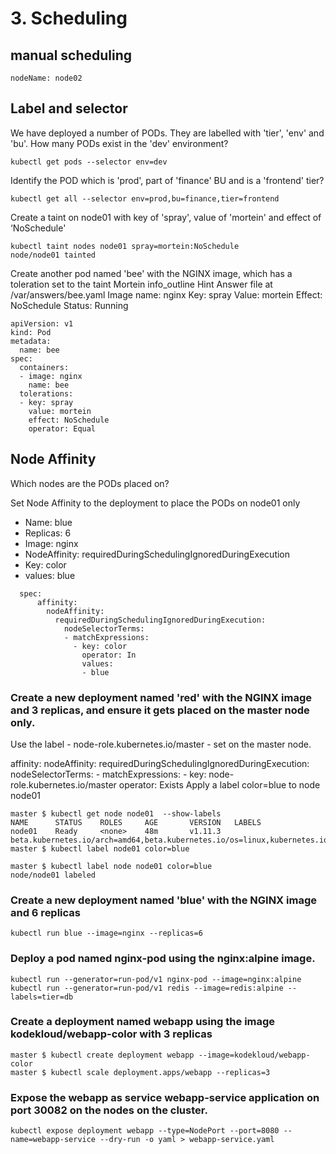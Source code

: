 # 3. Scheduling
## manual scheduling
```
nodeName: node02
```
## Label and selector
We have deployed a number of PODs. They are labelled with 'tier', 'env' and 'bu'. How many PODs exist in the 'dev' environment?
```
kubectl get pods --selector env=dev
```
Identify the POD which is 'prod', part of 'finance' BU and is a 'frontend' tier?
```
kubectl get all --selector env=prod,bu=finance,tier=frontend
```

Create a taint on node01 with key of 'spray', value of 'mortein' and effect of ‘NoSchedule'
```
kubectl taint nodes node01 spray=mortein:NoSchedule
node/node01 tainted
```

Create another pod named 'bee' with the NGINX image, which has a toleration set to the taint Mortein
info_outline
Hint
Answer file at /var/answers/bee.yaml
Image name: nginx
Key: spray
Value: mortein
Effect: NoSchedule
Status: Running
```
apiVersion: v1
kind: Pod
metadata:
  name: bee
spec:
  containers:
  - image: nginx
    name: bee
  tolerations:
  - key: spray
    value: mortein
    effect: NoSchedule
    operator: Equal
```
## Node Affinity
Which nodes are the PODs placed on? 

Set Node Affinity to the deployment to place the PODs on node01 only

* Name: blue
* Replicas: 6
* Image: nginx
* NodeAffinity: requiredDuringSchedulingIgnoredDuringExecution
* Key: color
* values: blue

```
  spec:
      affinity:
        nodeAffinity:
          requiredDuringSchedulingIgnoredDuringExecution:
            nodeSelectorTerms:
            - matchExpressions:
              - key: color
                operator: In
                values:
                - blue
```
### Create a new deployment named 'red' with the NGINX image and 3 replicas, and ensure it gets placed on the master node only.

Use the label - node-role.kubernetes.io/master - set on the master node.

 affinity:
        nodeAffinity:
          requiredDuringSchedulingIgnoredDuringExecution:
            nodeSelectorTerms:
            - matchExpressions:
              - key: node-role.kubernetes.io/master
                operator: Exists
Apply a label color=blue to node node01
```
master $ kubectl get node node01  --show-labels
NAME      STATUS    ROLES     AGE       VERSION   LABELS
node01    Ready     <none>    48m       v1.11.3   beta.kubernetes.io/arch=amd64,beta.kubernetes.io/os=linux,kubernetes.io/hostname=node01
master $ kubectl label node01 color=blue

master $ kubectl label node node01 color=blue
node/node01 labeled
```
### Create a new deployment named 'blue' with the NGINX image and 6 replicas
```
kubectl run blue --image=nginx --replicas=6
```
### Deploy a pod named nginx-pod using the nginx:alpine image.
```
kubectl run --generator=run-pod/v1 nginx-pod --image=nginx:alpine
kubectl run --generator=run-pod/v1 redis --image=redis:alpine --labels=tier=db
```
### Create a deployment named webapp using the image kodekloud/webapp-color with 3 replicas
```
master $ kubectl create deployment webapp --image=kodekloud/webapp-color
master $ kubectl scale deployment.apps/webapp --replicas=3
```
### Expose the webapp as service webapp-service application on port 30082 on the nodes on the cluster. 
```
kubectl expose deployment webapp --type=NodePort --port=8080 --name=webapp-service --dry-run -o yaml > webapp-service.yaml
```
